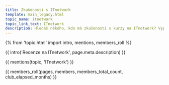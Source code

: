 ```yaml
---
title: Zkušenosti s ITnetwork
template: main_legacy.html
topic_name: itnetwork
topic_link_text: ITnetwork
description: Hledáš někoho, kdo má zkušenosti s kurzy na ITnetwork? Vyplatí se koupit si je? Jsou dostatečně kvalitní a aktuální?
---
```

{% from 'topic.html' import intro, mentions, members_roll %}

{{ intro('Recenze na ITnetwork', page.meta.description) }}

{{ mentions(topic, 'ITnetwork') }}

{{ members_roll(pages, members, members_total_count, club_elapsed_months) }}
